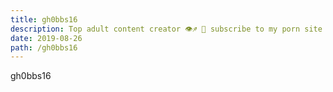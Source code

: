 ```yaml
---
title: gh0bbs16
description: Top adult content creator 👁♐️ 👑 subscribe to my porn site below IG Missskaylax
date: 2019-08-26
path: /gh0bbs16
---
```


gh0bbs16